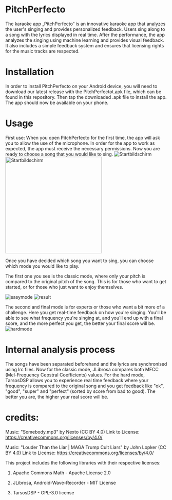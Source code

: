 

# PitchPerfecto
The karaoke app „PitchPerfecto“ is an innovative karaoke app that analyzes the user's singing and provides personalized feedback. Users sing along to a song with the lyrics displayed in real time. After the performance, the app analyzes the singing using machine learning and provides visual feedback. It also includes a simple feedback system and ensures that licensing rights for the music tracks are respected.
 


# Installation
In order to install PitchPerfecto on your Android device, you will need to download our latest release with the PitchPerfectot.apk file, which can be found in this repository. Then tap the downloaded .apk file to install the app. The app should now be available on your phone.


# Usage
First use: When you open PitchPerfecto for the first time, the app will ask you to allow the use of the microphone. In order for the app to work as expected, the app must receive the necessary permissions. Now you are ready to choose a song that you would like to sing. 
![Startbildschirm](Screenshot_Startbildschirm.jpg)
<img src="Screenshot_Startbildschirm.jpg" alt="Startbildschirm" width="300"> 




Once you have decided which song you want to sing, you can choose which mode you would like to play.

The first one you see is the classic mode, where only your pitch is compared to the original pitch of the song. This is for those who want to get started, or for those who just want to enjoy themselves.

![easymode](Screenshot_leichtermodus.jpeg) 
![result](Screenshot_Resultat.jpg)






The second and final mode is for experts or those who want a bit more of a challenge. Here you get real-time feedback on how you're singing. You'll be able to see what frequency you're singing at, and you'll end up with a final score, and the more perfect you get, the better your final score will be.
![hardmode](Screenshot_hardmodus.jpg)

# Internal analysis process
The songs have been separated beforehand and the lyrics are synchronised using lrc files. Now for the classic mode, JLibrosa compares both MFCC (Mel-Frequency Cepstral Coefficients) values. For the hard mode, TarsosDSP allows you to experience real time feedback where your frequency is compared to the original song and you get feedback like "ok", "good", "super" and "perfect" (sorted by score from bad to good). The better you are, the higher your real score will be.


# credits:
Music: "Somebody.mp3" by Nexto (CC BY 4.0) 
Link to License: https://creativecommons.org/licenses/by/4.0/

Music: "Louder Than the Liar | MAGA Trump Cult Liars" by John Lopker (CC BY 4.0)
Link to License: https://creativecommons.org/licenses/by/4.0/

This project includes the following libraries with their respective licenses:

  1. Apache Commons Math - Apache License 2.0

  2. JLibrosa, Android-Wave-Recorder - MIT License

  3. TarsosDSP - GPL-3.0 license


